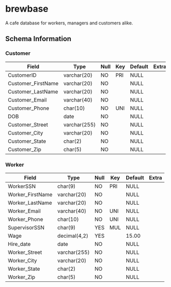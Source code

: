 # brewbase

A cafe database for workers, managers and customers alike.

## Schema Information
### Customer

| Field              | Type         | Null | Key | Default | Extra |
| ------------------ | ------------ | ---- | --- | ------- | ----- | 
| CustomerID         | varchar(20)  | NO   | PRI | NULL    |       |
| Customer_FirstName | varchar(20)  | NO   |     | NULL    |       |
| Customer_LastName  | varchar(20)  | NO   |     | NULL    |       |
| Customer_Email     | varchar(40)  | NO   |     | NULL    |       |
| Customer_Phone     | char(10)     | NO   | UNI | NULL    |       |
| DOB                | date         | NO   |     | NULL    |       |
| Customer_Street    | varchar(255) | NO   |     | NULL    |       |
| Customer_City      | varchar(20)  | NO   |     | NULL    |       |
| Customer_State     | char(2)      | NO   |     | NULL    |       |
| Customer_Zip       | char(5)      | NO   |     | NULL    |       |

### Worker

| Field            | Type         | Null | Key | Default | Extra |
| ---------------- | ------------ | ---- | --- | ------- | ----- |
| WorkerSSN        | char(9)      | NO   | PRI | NULL    |       |
| Worker_FirstName | varchar(20)  | NO   |     | NULL    |       |
| Worker_LastName  | varchar(20)  | NO   |     | NULL    |       |
| Worker_Email     | varchar(40)  | NO   | UNI | NULL    |       |
| Worker_Phone     | char(10)     | NO   | UNI | NULL    |       |
| SupervisorSSN    | char(9)      | YES  | MUL | NULL    |       |
| Wage             | decimal(4,2) | YES  |     | 15.00   |       |
| Hire_date        | date         | NO   |     | NULL    |       |
| Worker_Street    | varchar(255) | NO   |     | NULL    |       |
| Worker_City      | varchar(20)  | NO   |     | NULL    |       |
| Worker_State     | char(2)      | NO   |     | NULL    |       |
| Worker_Zip       | char(5)      | NO   |     | NULL    |       |

## 

